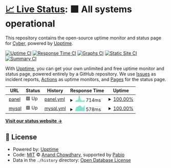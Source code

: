 # [📈 Live Status](https://githubstatus.saehost.pl): <!--live status--> **🟩 All systems operational**

This repository contains the open-source uptime monitor and status page for [Cyber](https://githubstatus.saehost.pl), powered by [Upptime](https://github.com/upptime/upptime).

[![Uptime CI](https://github.com/kontaktcyber/upptime/workflows/Uptime%20CI/badge.svg)](https://github.com/kontaktcyber/upptime/actions?query=workflow%3A%22Uptime+CI%22)
[![Response Time CI](https://github.com/kontaktcyber/upptime/workflows/Response%20Time%20CI/badge.svg)](https://github.com/kontaktcyber/upptime/actions?query=workflow%3A%22Response+Time+CI%22)
[![Graphs CI](https://github.com/kontaktcyber/upptime/workflows/Graphs%20CI/badge.svg)](https://github.com/kontaktcyber/upptime/actions?query=workflow%3A%22Graphs+CI%22)
[![Static Site CI](https://github.com/kontaktcyber/upptime/workflows/Static%20Site%20CI/badge.svg)](https://github.com/kontaktcyber/upptime/actions?query=workflow%3A%22Static+Site+CI%22)
[![Summary CI](https://github.com/kontaktcyber/upptime/workflows/Summary%20CI/badge.svg)](https://github.com/kontaktcyber/upptime/actions?query=workflow%3A%22Summary+CI%22)

With [Upptime](https://upptime.js.org), you can get your own unlimited and free uptime monitor and status page, powered entirely by a GitHub repository. We use [Issues](https://github.com/kontaktcyber/upptime/issues) as incident reports, [Actions](https://github.com/kontaktcyber/upptime/actions) as uptime monitors, and [Pages](https://githubstatus.saehost.pl) for the status page.

<!--start: status pages-->
<!-- This summary is generated by Upptime (https://github.com/upptime/upptime) -->
<!-- Do not edit this manually, your changes will be overwritten -->
<!-- prettier-ignore -->
| URL | Status | History | Response Time | Uptime |
| --- | ------ | ------- | ------------- | ------ |
| <img alt="" src="https://icons.duckduckgo.com/ip3/panel.seahost.pl.ico" height="13"> [panel](https://panel.seahost.pl:11001/) | 🟩 Up | [panel.yml](https://github.com/kontaktcyber/uptime/commits/HEAD/history/panel.yml) | <details><summary><img alt="Response time graph" src="./graphs/panel/response-time-week.png" height="20"> 714ms</summary><br><a href="https://kontaktcyber.github.io/uptime/history/panel"><img alt="Response time 530" src="https://img.shields.io/endpoint?url=https%3A%2F%2Fraw.githubusercontent.com%2Fkontaktcyber%2Fuptime%2FHEAD%2Fapi%2Fpanel%2Fresponse-time.json"></a><br><a href="https://kontaktcyber.github.io/uptime/history/panel"><img alt="24-hour response time 593" src="https://img.shields.io/endpoint?url=https%3A%2F%2Fraw.githubusercontent.com%2Fkontaktcyber%2Fuptime%2FHEAD%2Fapi%2Fpanel%2Fresponse-time-day.json"></a><br><a href="https://kontaktcyber.github.io/uptime/history/panel"><img alt="7-day response time 714" src="https://img.shields.io/endpoint?url=https%3A%2F%2Fraw.githubusercontent.com%2Fkontaktcyber%2Fuptime%2FHEAD%2Fapi%2Fpanel%2Fresponse-time-week.json"></a><br><a href="https://kontaktcyber.github.io/uptime/history/panel"><img alt="30-day response time 552" src="https://img.shields.io/endpoint?url=https%3A%2F%2Fraw.githubusercontent.com%2Fkontaktcyber%2Fuptime%2FHEAD%2Fapi%2Fpanel%2Fresponse-time-month.json"></a><br><a href="https://kontaktcyber.github.io/uptime/history/panel"><img alt="1-year response time 530" src="https://img.shields.io/endpoint?url=https%3A%2F%2Fraw.githubusercontent.com%2Fkontaktcyber%2Fuptime%2FHEAD%2Fapi%2Fpanel%2Fresponse-time-year.json"></a></details> | <details><summary><a href="https://kontaktcyber.github.io/uptime/history/panel">100.00%</a></summary><a href="https://kontaktcyber.github.io/uptime/history/panel"><img alt="All-time uptime 99.61%" src="https://img.shields.io/endpoint?url=https%3A%2F%2Fraw.githubusercontent.com%2Fkontaktcyber%2Fuptime%2FHEAD%2Fapi%2Fpanel%2Fuptime.json"></a><br><a href="https://kontaktcyber.github.io/uptime/history/panel"><img alt="24-hour uptime 100.00%" src="https://img.shields.io/endpoint?url=https%3A%2F%2Fraw.githubusercontent.com%2Fkontaktcyber%2Fuptime%2FHEAD%2Fapi%2Fpanel%2Fuptime-day.json"></a><br><a href="https://kontaktcyber.github.io/uptime/history/panel"><img alt="7-day uptime 100.00%" src="https://img.shields.io/endpoint?url=https%3A%2F%2Fraw.githubusercontent.com%2Fkontaktcyber%2Fuptime%2FHEAD%2Fapi%2Fpanel%2Fuptime-week.json"></a><br><a href="https://kontaktcyber.github.io/uptime/history/panel"><img alt="30-day uptime 100.00%" src="https://img.shields.io/endpoint?url=https%3A%2F%2Fraw.githubusercontent.com%2Fkontaktcyber%2Fuptime%2FHEAD%2Fapi%2Fpanel%2Fuptime-month.json"></a><br><a href="https://kontaktcyber.github.io/uptime/history/panel"><img alt="1-year uptime 99.61%" src="https://img.shields.io/endpoint?url=https%3A%2F%2Fraw.githubusercontent.com%2Fkontaktcyber%2Fuptime%2FHEAD%2Fapi%2Fpanel%2Fuptime-year.json"></a></details>
| <img alt="" src="https://icons.duckduckgo.com/ip3/panel.seahost.pl.ico" height="13"> [mysql](https://panel.seahost.pl:11002/) | 🟩 Up | [mysql.yml](https://github.com/kontaktcyber/uptime/commits/HEAD/history/mysql.yml) | <details><summary><img alt="Response time graph" src="./graphs/mysql/response-time-week.png" height="20"> 578ms</summary><br><a href="https://kontaktcyber.github.io/uptime/history/mysql"><img alt="Response time 597" src="https://img.shields.io/endpoint?url=https%3A%2F%2Fraw.githubusercontent.com%2Fkontaktcyber%2Fuptime%2FHEAD%2Fapi%2Fmysql%2Fresponse-time.json"></a><br><a href="https://kontaktcyber.github.io/uptime/history/mysql"><img alt="24-hour response time 745" src="https://img.shields.io/endpoint?url=https%3A%2F%2Fraw.githubusercontent.com%2Fkontaktcyber%2Fuptime%2FHEAD%2Fapi%2Fmysql%2Fresponse-time-day.json"></a><br><a href="https://kontaktcyber.github.io/uptime/history/mysql"><img alt="7-day response time 578" src="https://img.shields.io/endpoint?url=https%3A%2F%2Fraw.githubusercontent.com%2Fkontaktcyber%2Fuptime%2FHEAD%2Fapi%2Fmysql%2Fresponse-time-week.json"></a><br><a href="https://kontaktcyber.github.io/uptime/history/mysql"><img alt="30-day response time 609" src="https://img.shields.io/endpoint?url=https%3A%2F%2Fraw.githubusercontent.com%2Fkontaktcyber%2Fuptime%2FHEAD%2Fapi%2Fmysql%2Fresponse-time-month.json"></a><br><a href="https://kontaktcyber.github.io/uptime/history/mysql"><img alt="1-year response time 597" src="https://img.shields.io/endpoint?url=https%3A%2F%2Fraw.githubusercontent.com%2Fkontaktcyber%2Fuptime%2FHEAD%2Fapi%2Fmysql%2Fresponse-time-year.json"></a></details> | <details><summary><a href="https://kontaktcyber.github.io/uptime/history/mysql">100.00%</a></summary><a href="https://kontaktcyber.github.io/uptime/history/mysql"><img alt="All-time uptime 99.61%" src="https://img.shields.io/endpoint?url=https%3A%2F%2Fraw.githubusercontent.com%2Fkontaktcyber%2Fuptime%2FHEAD%2Fapi%2Fmysql%2Fuptime.json"></a><br><a href="https://kontaktcyber.github.io/uptime/history/mysql"><img alt="24-hour uptime 100.00%" src="https://img.shields.io/endpoint?url=https%3A%2F%2Fraw.githubusercontent.com%2Fkontaktcyber%2Fuptime%2FHEAD%2Fapi%2Fmysql%2Fuptime-day.json"></a><br><a href="https://kontaktcyber.github.io/uptime/history/mysql"><img alt="7-day uptime 100.00%" src="https://img.shields.io/endpoint?url=https%3A%2F%2Fraw.githubusercontent.com%2Fkontaktcyber%2Fuptime%2FHEAD%2Fapi%2Fmysql%2Fuptime-week.json"></a><br><a href="https://kontaktcyber.github.io/uptime/history/mysql"><img alt="30-day uptime 100.00%" src="https://img.shields.io/endpoint?url=https%3A%2F%2Fraw.githubusercontent.com%2Fkontaktcyber%2Fuptime%2FHEAD%2Fapi%2Fmysql%2Fuptime-month.json"></a><br><a href="https://kontaktcyber.github.io/uptime/history/mysql"><img alt="1-year uptime 99.61%" src="https://img.shields.io/endpoint?url=https%3A%2F%2Fraw.githubusercontent.com%2Fkontaktcyber%2Fuptime%2FHEAD%2Fapi%2Fmysql%2Fuptime-year.json"></a></details>

<!--end: status pages-->

[**Visit our status website →**](https://githubstatus.saehost.pl)

## 📄 License

- Powered by: [Upptime](https://github.com/upptime/upptime)
- Code: [MIT](./LICENSE) © [Anand Chowdhary](https://anandchowdhary.com), supported by [Pabio](https://pabio.com)
- Data in the `./history` directory: [Open Database License](https://opendatacommons.org/licenses/odbl/1-0/)
